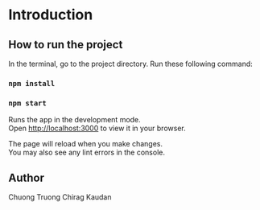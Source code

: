 # Introduction


## How to run the project

In the terminal, go to the project directory. Run these following command:

### `npm install`
### `npm start`

Runs the app in the development mode.\
Open [http://localhost:3000](http://localhost:3000) to view it in your browser.

The page will reload when you make changes.\
You may also see any lint errors in the console.

## Author

Chuong Truong
Chirag Kaudan
